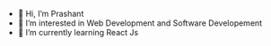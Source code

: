- 👋 Hi, I’m Prashant
- 👀 I’m interested in Web Development and Software Developement
- 🌱 I’m currently learning React Js
<!-- - 💞️ I’m looking to collaborate on ... -->
<!-- - 📫 How to reach me ... -->

<!---
prashant073/prashant073 is a ✨ special ✨ repository because its `README.md` (this file) appears on your GitHub profile.
You can click the Preview link to take a look at your changes.
--->
